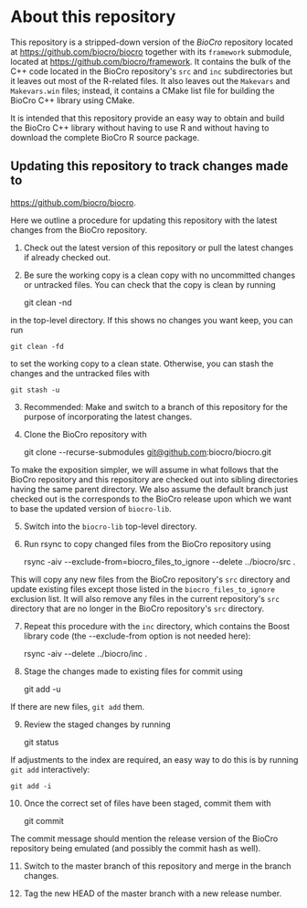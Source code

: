 # About this repository

This repository is a stripped-down version of the _BioCro_ repository
located at https://github.com/biocro/biocro together with its
`framework` submodule, located at https://github.com/biocro/framework.
It contains the bulk of the C++ code located in the BioCro
repository's `src` and `inc` subdirectories but it leaves out most of
the R-related files.  It also leaves out the `Makevars` and
`Makevars.win` files; instead, it contains a CMake list file for
building the BioCro C++ library using CMake.

It is intended that this repository provide an easy way to obtain and
build the BioCro C++ library without having to use R and without
having to download the complete BioCro R source package.

## Updating this repository to track changes made to
   https://github.com/biocro/biocro.

Here we outline a procedure for updating this repository with the
latest changes from the BioCro repository.

1. Check out the latest version of this repository or pull the latest
changes if already checked out.

2. Be sure the working copy is a clean copy with no uncommitted
changes or untracked files.  You can check that the copy is clean by
running

    git clean -nd

in the top-level directory.  If this shows no changes you want keep,
you can run

    git clean -fd

to set the working copy to a clean state.  Otherwise, you can stash
the changes and the untracked files with

    git stash -u

3. Recommended: Make and switch to a branch of this repository for the
purpose of incorporating the latest changes.

4. Clone the BioCro repository with

    git clone --recurse-submodules git@github.com:biocro/biocro.git

To make the exposition simpler, we will assume in what follows that
the BioCro repository and this repository are checked out into sibling
directories having the same parent directory.  We also assume the
default branch just checked out is the corresponds to the BioCro
release upon which we want to base the updated version of
`biocro-lib`.

5. Switch into the `biocro-lib` top-level directory.

6. Run rsync to copy changed files from the BioCro repository using

    rsync -aiv --exclude-from=biocro_files_to_ignore --delete ../biocro/src .

This will copy any new files from the BioCro repository's `src`
directory and update existing files except those listed in the
`biocro_files_to_ignore` exclusion list.  It will also remove any
files in the current repository's `src` directory that are no longer
in the BioCro repository's `src` directory.

7. Repeat this procedure with the `inc` directory, which contains the
Boost library code (the --exclude-from option is not needed here):

    rsync -aiv --delete ../biocro/inc .

8. Stage the changes made to existing files for commit using

    git add -u

If there are new files, `git add` them.

9. Review the staged changes by running

    git status

If adjustments to the index are required, an easy way to do this is by
running `git add` interactively:

    git add -i

10. Once the correct set of files have been staged, commit them with

    git commit

The commit message should mention the release version of the BioCro
repository being emulated (and possibly the commit hash as well).

11. Switch to the master branch of this repository and merge in the
branch changes.

12. Tag the new HEAD of the master branch with a new release number.



